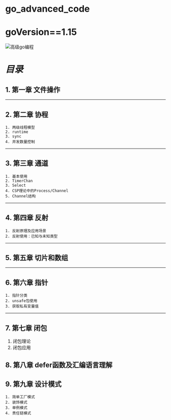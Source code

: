 # go_advanced_code
# goVersion==1.15
![高级go编程](https://gimg2.baidu.com/image_search/src=http%3A%2F%2Ft.ki4.cn%2F2020%2F1%2FvIVv6v.jpg&refer=http%3A%2F%2Ft.ki4.cn&app=2002&size=f9999,10000&q=a80&n=0&g=0n&fmt=jpeg?sec=1621305693&t=1a817e6e6ecf0e1ec1890212636f0c19)
# *目录*
## 1. 第一章 文件操作
---
## 2. 第二章 协程
    1. 两级线程模型
    2. runtime
    3. sync
    4. 并发数量控制
---
## 3. 第三章 通道
    1. 基本使用
    2. TimerChan
    3. Select
    4. CSP理论中的Process/Channel
    5. Channel结构
---
## 4. 第四章 反射
    1. 反射原理及应用场景
    2. 反射使用：已知与未知类型
---
## 5. 第五章 切片和数组
---
## 6. 第六章 指针
    1. 指针分类
    2. unsafe包使用
    3. 获取私有变量值
---
## 7. 第七章 闭包  
   1.  闭包理论
   2.  闭包应用   
## 8. 第八章 defer函数及汇编语言理解

## 9. 第九章 设计模式
    1. 简单工厂模式
    2. 装饰模式
    3. 单例模式
    4. 责任链模式 


  
